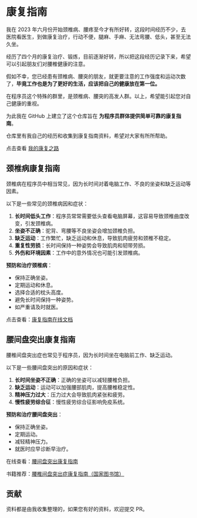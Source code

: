 # 康复指南

我在 2023 年六月份开始颈椎病、腰疼至今才有所好转，这段时间经历不少，去医院看医生，到做康复治疗，行动不便，腿麻、手麻、无法弯腰、低头，甚至无法久坐。

经历了四个月的康复治疗、锻炼，目前逐渐好转，所以把这段经历记录下来，希望可以引起朋友们对腰椎健康的注意。

假如不幸，您已经患有颈椎病、腰突的朋友，就更要注意的工作强度和运动次数了，**毕竟工作也是为了更好的生活，应该把自己的健康放在第一位。**

在程序员这个特殊的群里，是颈椎病、腰突的高发人群。以上，希望能引起您对自己健康的重视。

为此我在 GitHub 上建立了这个仓库旨在 **为程序员群体提供简单可靠的康复指南**。

仓库里有我自己的经历和收集到康复指南资料，希望对大家有所所帮助。

点击查看 [我的康复之路](./北漂五年程序员｜腰突、颈椎病康复指南.md)

## 颈椎病康复指南

颈椎病在程序员中相当常见，因为长时间对着电脑工作、不良的坐姿和缺乏运动等因素。

以下是一些常见的颈椎病因和症状：

1. **长时间低头工作**：程序员常常需要低头查看电脑屏幕，这容易导致颈椎曲度改变，引发颈椎病。
2. **坐姿不正确**：驼背、弯腰等不良坐姿会增加颈椎负担。
3. **缺乏运动**：工作繁忙，缺乏运动和休息，导致肌肉疲劳和颈椎不稳定。
4. **重复性劳损**：长时间保持一种姿势会导致肌肉和韧带劳损。
5. **外伤和环境因素**：工作中的意外情况也可能引发颈椎病。

**预防和治疗颈椎病**：

- 保持正确坐姿。
- 定期运动和休息。
- 选择合适的枕头高度。
- 避免长时间保持一种姿势。
- 如严重请及时就医。

点击查看：[康复指南在线文档](./颈椎病康复指南/颈椎康复指南.pdf)

## 腰间盘突出康复指南

腰椎间盘突出症也常见于程序员，因为长时间坐在电脑前工作、缺乏运动。

以下是一些腰间盘突出的原因和症状：

1. **长时间坐姿不正确**：正确的坐姿可以减轻腰椎负担。
2. **缺乏运动**：运动可以加强腰部肌肉，提高腰椎稳定性。
3. **精神压力过大**：压力过大会导致肌肉紧张和疲劳。
4. **慢性疲劳综合征**：慢性疲劳综合征影响免疫系统。

**预防和治疗腰间盘突出**：

- 保持正确坐姿。
- 定期运动。
- 减轻精神压力。
- 就医时应早诊断早治疗。

在线查看：[腰间盘突出康复指南](./腰间盘突出康复指南/腰椎间盘突出症诊治与康复管理指南.pdf)

书籍推荐：[腰椎间盘突出症康复指南（国家图书馆）](http://read.nlc.cn/yuewen/detail?id=149249)

## 贡献

资料都是由我收集整理的，如果您有好的资料，欢迎提交 PR。
